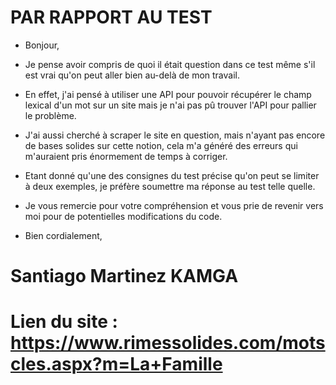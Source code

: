 # PAR RAPPORT AU TEST

- Bonjour,      

- Je pense avoir compris de quoi il était question dans ce test même s'il est vrai qu'on peut aller bien au-delà de mon travail.

- En effet, j'ai pensé à utiliser une API pour pouvoir récupérer le champ lexical d'un mot sur un site mais je n'ai pas pû trouver  l'API pour pallier le problème.

- J'ai aussi cherché à scraper le site en question, mais n'ayant pas encore de bases solides sur cette notion, cela m'a généré des erreurs qui m'auraient pris énormement de temps à corriger. 

- Etant donné qu'une des consignes du test précise qu'on peut se limiter à deux exemples, je préfère soumettre ma réponse au test telle quelle. 

- Je vous remercie pour votre compréhension et vous prie de revenir vers moi pour de potentielles modifications du code. 

- Bien cordialement,   
      
# Santiago Martinez KAMGA

# Lien du site : https://www.rimessolides.com/motscles.aspx?m=La+Famille
    